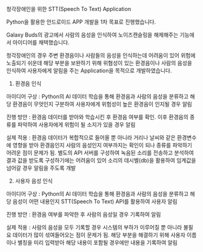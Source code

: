 청각장애인을 위한 STT(Speech To Text) Application

Python을 활용한 안드로이드 APP 개발을 1차 목표로 진행했습니다.

Galaxy Buds의 광고에서 사람의 음성을 인식하여 노이즈캔슬링을 해제해주는 기능에서 아이디어를 채택했습니다.

청각장애인의 경우 주변 환경음이나 사람들의 음성을 인식하는데 어려움이 있어 위험에 노출되기 쉬운데 
해당 부분을 보완하기 위해 위혐성이 있는 환경음이나 사람의 음성을 인식하여 사용자에게 알림을 주는 Application을 목적으로 개발하였습니다.

1) 환경음 인식
   
아이디어 구상 : Python의 AI 데이터 학습을 통해 환경음과 사람의 음성을 분류하고 해당 환경음이 무엇인지 구분하여 사용자에게 위험성이 높은 환경음이 인지될 경우 알림

진행 방안 : 환경음 데이터를 받아와 학습시킨 후 환경음 여부를 확인. 이후 환경음의 종류를 파악하여 사용자에게 위험이 될 소지가 있을 경우 알림

실제 적용 : 환경음 데이터가 복합적으로 들어올 뿐 아니라 거리나 날씨와 같은 환경변수에 영향을 받아 환경음인지 사람의 음성인지 여부까지는 확인이 되나 종류를 파악하기 어려운 점이 문제가 됨.
            별도의 API 서버를 구성하여 녹음된 소리를 전송하고 분석하여 결과 값을 받도록 구성하기에는 어려움이 있어 소리의 데시벨(db)을 활용하여 임계값을 넘어갈 경우 알림을 주도록 개발

2) 사용자 음성 인식
   
아이디어 구상 : Python의 AI 데이터 학습을 통해 환경음과 사람의 음성을 분류하고 해당 음성이 어떤 내용인지 STT(Speech To Text) API를 활용하여 사용자 알림

진행 방안 : 환경음 여부를 파악한 후 사람의 음성일 경우 기록하여 알림

실제 적용 : 사람의 음성을 모두 기록할 경우 시스템의 부하가 이루어질 뿐 아니라 불필요 데이터가 많이 섞여들어오는 점이 문제가 됨.
해당 부분을 해결하기 위해 사용자 이름이나 별칭을 미리 입력받아 해당 내용이 포함될 경우에만 내용을 기록하여 알림


